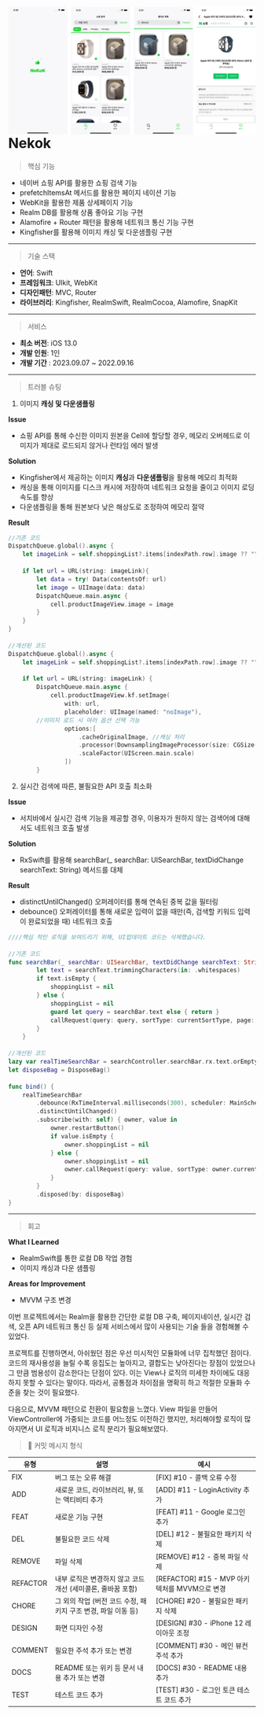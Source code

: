 <img src="NeKok스냅샷.png" align="left">  

# Nekok

> 핵심 기능
> 
- 네이버 쇼핑 API를 활용한 쇼핑 검색 기능 
- prefetchItemsAt 메서드를 활용한 페이지 네이션 기능
- WebKit을 활용한 제품 상세페이지 기능
- Realm DB를 활용해 상품 좋아요 기능 구현
- Alamofire + Router 패턴을 활용해 네트워크 통신 기능 구현
- Kingfisher를 활용해 이미지 캐싱 및 다운샘플링 구현

---

> 기술 스택
> 
- **언어**: Swift
- **프레임워크**: UIkit, WebKit
- **디자인패턴**: MVC, Router
- **라이브러리**: Kingfisher, RealmSwift, RealmCocoa, Alamofire, SnapKit

---

> 서비스
> 
- **최소 버전**: iOS 13.0
- **개발 인원**: 1인
- **개발 기간** : 2023.09.07 ~ 2022.09.16

---

> 트러블 슈팅
> 
1. 이미지 **캐싱 및 다운샘플링**

**Issue**

- 쇼핑 API를 통해 수신한 이미지 원본을 Cell에 할당할 경우, 메모리 오버헤드로 이미지가 제대로 로드되지 않거나 런타임 에러 발생

**Solution**

- Kingfisher에서 제공하는 이미지 **캐싱**과 **다운샘플링**을 활용해 메모리 최적화
- 캐싱을 통해 이미지를 디스크 캐시에 저장하여 네트워크 요청을 줄이고 이미지 로딩 속도를 향상
- 다운샘플링을 통해 원본보다 낮은 해상도로 조정하여 메모리 절약

**Result**

```swift
//기존 코드
DispatchQueue.global().async {
    let imageLink = self.shoppingList?.items[indexPath.row].image ?? ""

    if let url = URL(string: imageLink){
        let data = try! Data(contentsOf: url)
        let image = UIImage(data: data)
        DispatchQueue.main.async {
            cell.productImageView.image = image   
        }
    }
}

//개선된 코드
DispatchQueue.global().async {
    let imageLink = self.shoppingList?.items[indexPath.row].image ?? ""

    if let url = URL(string: imageLink) {
        DispatchQueue.main.async {
            cell.productImageView.kf.setImage(
                with: url,
                placeholder: UIImage(named: "noImage"),
		//이미지 로드 시 여러 옵션 선택 가능
                options:[
                    .cacheOriginalImage, //캐싱 처리 
                    .processor(DownsamplingImageProcessor(size: CGSize(width: 100, height: 100))), //이미지 다운 샘플링
                    .scaleFactor(UIScreen.main.scale) 
                ])
        }
```

2. 실시간 검색에 따른, 불필요한 API 호출 최소화

**Issue**

- 서치바에서 실시간 검색 기능을 제공할 경우, 이용자가 원하지 않는 검색어에 대해서도 네트워크 호출 발생

**Solution**

- RxSwift를 활용해 searchBar(_ searchBar: UISearchBar, textDidChange searchText: String) 메서드를 대체

**Result**

- distinctUntilChanged() 오퍼레이터를 통해 연속된 중복 값을 필터링
- debounce() 오퍼레이터를 통해 새로운 입력이 없을 때만(즉, 검색할 키워드 입력이 완료되었을 때) 네트워크 호출

```swift
////핵심 적인 로직을 보여드리기 위해, UI업데이트 코드는 삭제했습니다.

//기존 코드
func searchBar(_ searchBar: UISearchBar, textDidChange searchText: String) {
        let text = searchText.trimmingCharacters(in: .whitespaces)
        if text.isEmpty {
            shoppingList = nil
        } else {
            shoppingList = nil
            guard let query = searchBar.text else { return }
            callRequest(query: query, sortType: currentSortType, page: 1)
        }
    }

//개선된 코드
lazy var realTimeSearchBar = searchController.searchBar.rx.text.orEmpty
let disposeBag = DisposeBag()

func bind() {
    realTimeSearchBar
        .debounce(RxTimeInterval.milliseconds(300), scheduler: MainScheduler.instance)
        .distinctUntilChanged()
        .subscribe(with: self) { owner, value in
            owner.restartButton()
            if value.isEmpty {
                owner.shoppingList = nil
            } else {
                owner.shoppingList = nil
                owner.callRequest(query: value, sortType: owner.currentSortType, page: 1)
            }
        }
        .disposed(by: disposeBag)
}
```

---

> 회고
> 

**What I Learned**

- RealmSwift를 통한 로컬 DB 작업 경험
- 이미지 캐싱과 다운 샘플링

**Areas for Improvement**

- MVVM 구조 변경

이번 프로젝트에서는 Realm을 활용한 간단한 로컬 DB 구축, 페이지네이션, 실시간 검색, 오픈 API 네트워크 통신 등 실제 서비스에서 많이 사용되는 기술 들을 경험해볼 수 있었다. 

프로젝트를 진행하면서, 아쉬웠던 점은 우선 미시적인 모듈화에 너무 집착했던 점이다. 코드의 재사용성을 늘릴 수록 응집도는 높아지고, 결합도는 낮아진다는 장점이 있었으나 그 만큼 범용성이 감소한다는 단점이 있다. 이는 View나 로직의 미세한 차이에도 대응하지 못할 수 있다는 말이다. 따라서, 공통점과 차이점을 명확히 하고 적절한 모듈화 수준을 찾는 것이 필요했다. 

다음으로, MVVM 패턴으로 전환이 필요함을 느꼈다. View 파일을 만들어 ViewController에 가중되는 코드를 어느정도 이전하긴 했지만, 처리해야할 로직이 많아지면서 UI 로직과 비지니스 로직 분리가 필요해보였다. 

> 📒 커밋 메시지 형식
> 

| 유형 | 설명 | 예시 |
| --- | --- | --- |
| FIX | 버그 또는 오류 해결 | [FIX] #10 - 콜백 오류 수정 |
| ADD | 새로운 코드, 라이브러리, 뷰, 또는 액티비티 추가 | [ADD] #11 - LoginActivity 추가 |
| FEAT | 새로운 기능 구현 | [FEAT] #11 - Google 로그인 추가 |
| DEL | 불필요한 코드 삭제 | [DEL] #12 - 불필요한 패키지 삭제 |
| REMOVE | 파일 삭제 | [REMOVE] #12 - 중복 파일 삭제 |
| REFACTOR | 내부 로직은 변경하지 않고 코드 개선 (세미콜론, 줄바꿈 포함) | [REFACTOR] #15 - MVP 아키텍처를 MVVM으로 변경 |
| CHORE | 그 외의 작업 (버전 코드 수정, 패키지 구조 변경, 파일 이동 등) | [CHORE] #20 - 불필요한 패키지 삭제 |
| DESIGN | 화면 디자인 수정 | [DESIGN] #30 - iPhone 12 레이아웃 조정 |
| COMMENT | 필요한 주석 추가 또는 변경 | [COMMENT] #30 - 메인 뷰컨 주석 추가 |
| DOCS | README 또는 위키 등 문서 내용 추가 또는 변경 | [DOCS] #30 - README 내용 추가 |
| TEST | 테스트 코드 추가 | [TEST] #30 - 로그인 토큰 테스트 코드 추가 |
